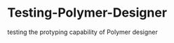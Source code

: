 Testing-Polymer-Designer
========================

testing the protyping capability of Polymer designer

